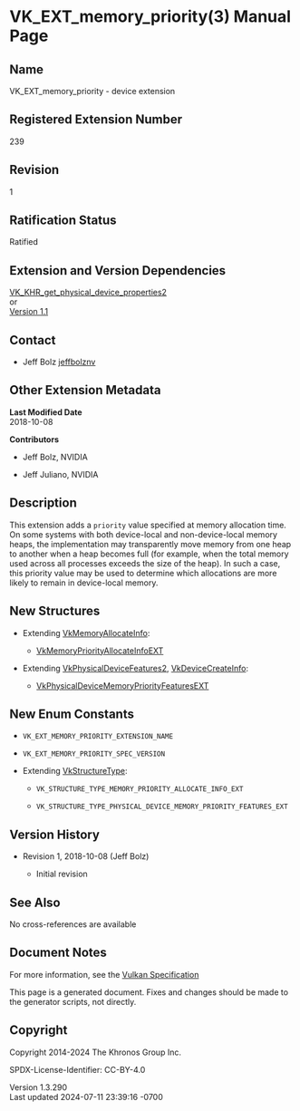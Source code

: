 # VK_EXT_memory_priority(3) Manual Page

## Name

VK_EXT_memory_priority - device extension



## <a href="#_registered_extension_number" class="anchor"></a>Registered Extension Number

239

## <a href="#_revision" class="anchor"></a>Revision

1

## <a href="#_ratification_status" class="anchor"></a>Ratification Status

Ratified

## <a href="#_extension_and_version_dependencies" class="anchor"></a>Extension and Version Dependencies

[VK_KHR_get_physical_device_properties2](https://registry.khronos.org/vulkan/specs/1.3-extensions/man/html/VK_KHR_get_physical_device_properties2.html)  
or  
[Version 1.1](#versions-1.1)  

## <a href="#_contact" class="anchor"></a>Contact

- Jeff Bolz <a
  href="https://github.com/KhronosGroup/Vulkan-Docs/issues/new?body=%5BVK_EXT_memory_priority%5D%20@jeffbolznv%0A*Here%20describe%20the%20issue%20or%20question%20you%20have%20about%20the%20VK_EXT_memory_priority%20extension*"
  target="_blank" rel="nofollow noopener"><em></em>jeffbolznv</a>

## <a href="#_other_extension_metadata" class="anchor"></a>Other Extension Metadata

**Last Modified Date**  
2018-10-08

**Contributors**  
- Jeff Bolz, NVIDIA

- Jeff Juliano, NVIDIA

## <a href="#_description" class="anchor"></a>Description

This extension adds a `priority` value specified at memory allocation
time. On some systems with both device-local and non-device-local memory
heaps, the implementation may transparently move memory from one heap to
another when a heap becomes full (for example, when the total memory
used across all processes exceeds the size of the heap). In such a case,
this priority value may be used to determine which allocations are more
likely to remain in device-local memory.

## <a href="#_new_structures" class="anchor"></a>New Structures

- Extending [VkMemoryAllocateInfo](https://registry.khronos.org/vulkan/specs/1.3-extensions/man/html/VkMemoryAllocateInfo.html):

  - [VkMemoryPriorityAllocateInfoEXT](https://registry.khronos.org/vulkan/specs/1.3-extensions/man/html/VkMemoryPriorityAllocateInfoEXT.html)

- Extending [VkPhysicalDeviceFeatures2](https://registry.khronos.org/vulkan/specs/1.3-extensions/man/html/VkPhysicalDeviceFeatures2.html),
  [VkDeviceCreateInfo](https://registry.khronos.org/vulkan/specs/1.3-extensions/man/html/VkDeviceCreateInfo.html):

  - [VkPhysicalDeviceMemoryPriorityFeaturesEXT](https://registry.khronos.org/vulkan/specs/1.3-extensions/man/html/VkPhysicalDeviceMemoryPriorityFeaturesEXT.html)

## <a href="#_new_enum_constants" class="anchor"></a>New Enum Constants

- `VK_EXT_MEMORY_PRIORITY_EXTENSION_NAME`

- `VK_EXT_MEMORY_PRIORITY_SPEC_VERSION`

- Extending [VkStructureType](https://registry.khronos.org/vulkan/specs/1.3-extensions/man/html/VkStructureType.html):

  - `VK_STRUCTURE_TYPE_MEMORY_PRIORITY_ALLOCATE_INFO_EXT`

  - `VK_STRUCTURE_TYPE_PHYSICAL_DEVICE_MEMORY_PRIORITY_FEATURES_EXT`

## <a href="#_version_history" class="anchor"></a>Version History

- Revision 1, 2018-10-08 (Jeff Bolz)

  - Initial revision

## <a href="#_see_also" class="anchor"></a>See Also

No cross-references are available

## <a href="#_document_notes" class="anchor"></a>Document Notes

For more information, see the <a
href="https://registry.khronos.org/vulkan/specs/1.3-extensions/html/vkspec.html#VK_EXT_memory_priority"
target="_blank" rel="noopener">Vulkan Specification</a>

This page is a generated document. Fixes and changes should be made to
the generator scripts, not directly.

## <a href="#_copyright" class="anchor"></a>Copyright

Copyright 2014-2024 The Khronos Group Inc.

SPDX-License-Identifier: CC-BY-4.0

Version 1.3.290  
Last updated 2024-07-11 23:39:16 -0700
